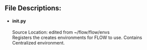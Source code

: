 ## File Descriptions:
- #### __init__.py 
    Source Location: edited from ~/flow/flow/envs\
    Registers the creates environments for FLOW to use. Contains Centralized environment.
    
